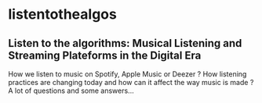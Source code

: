 # listentothealgos

## Listen to the algorithms: Musical Listening and Streaming Plateforms in the Digital Era

How we listen to music on Spotify, Apple Music or Deezer ? How listening practices are changing today and how can it affect the way music is made ? A lot of questions and some answers...
